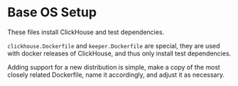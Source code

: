 # Base OS Setup

These files install ClickHouse and test dependencies.

`clickhouse.Dockerfile` and `keeper.Dockerfile` are special, they are used with docker releases of ClickHouse, and thus only install test dependencies.

Adding support for a new distribution is simple, make a copy of the most closely related Dockerfile, name it accordingly, and adjust it as necessary.
